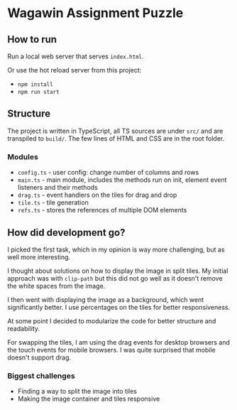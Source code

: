 # Wagawin Assignment Puzzle

## How to run

Run a local web server that serves `index.html`.

Or use the hot reload server from this project:

- `npm install`
- `npm run start`

## Structure

The project is written in TypeScript, all TS sources are under `src/` and are transpiled to `build/`. The few lines of HTML and CSS are in the root folder.

### Modules

- `config.ts` - user config: change number of columns and rows
- `main.ts` - main module, includes the methods run on init, element event listeners and their methods
- `drag.ts` - event handlers on the tiles for drag and drop
- `tile.ts` - tile generation
- `refs.ts` - stores the references of multiple DOM elements

## How did development go?

I picked the first task, which in my opinion is way more challenging, but as well more interesting.

I thought about solutions on how to display the image in split tiles. My initial approach was with `clip-path` but this did not go well as it doesn't remove the white spaces from the image.

I then went with displaying the image as a background, which went significantly better. I use percentages on the tiles for better responsiveness.

At some point I decided to modularize the code for better structure and readability.

For swapping the tiles, I am using the drag events for desktop browsers and the touch events for mobile browsers. I was quite surprised that mobile doesn't support drag.

### Biggest challenges

- Finding a way to split the image into tiles
- Making the image container and tiles responsive
